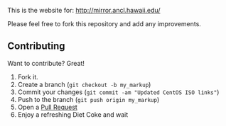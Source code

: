 This is the website for: http://mirror.ancl.hawaii.edu/

Please feel free to fork this repository and add any improvements.

Contributing
------------

Want to contribute? Great!

1. Fork it.
2. Create a branch (`git checkout -b my_markup`)
3. Commit your changes (`git commit -am "Updated CentOS ISO links"`)
4. Push to the branch (`git push origin my_markup`)
5. Open a [Pull Request][1]
6. Enjoy a refreshing Diet Coke and wait

[1]: https://github.com/jyap808/mirror.ancl.hawaii.edu_website/pulls

